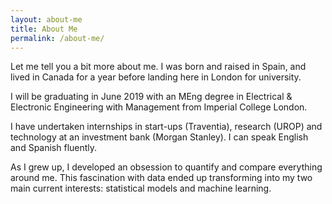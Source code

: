 ```yaml
---
layout: about-me
title: About Me
permalink: /about-me/
---
```


Let me tell you a bit more about me. I was born and raised in Spain, and lived in Canada for a year before landing here in London for university.

I will be graduating in June 2019 with an MEng degree in Electrical & Electronic Engineering with Management from Imperial College London.

I have undertaken internships in start-ups (Traventia), research (UROP) and technology at an investment bank (Morgan Stanley). I can speak English and Spanish fluently.

As I grew up, I developed an obsession to quantify and compare everything around me. This fascination with data ended up transforming into my two main current interests: statistical models and machine learning.